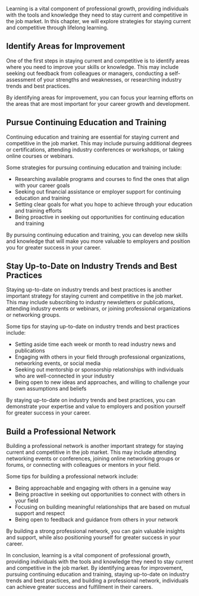 
Learning is a vital component of professional growth, providing individuals with the tools and knowledge they need to stay current and competitive in the job market. In this chapter, we will explore strategies for staying current and competitive through lifelong learning.

Identify Areas for Improvement
------------------------------

One of the first steps in staying current and competitive is to identify areas where you need to improve your skills or knowledge. This may include seeking out feedback from colleagues or managers, conducting a self-assessment of your strengths and weaknesses, or researching industry trends and best practices.

By identifying areas for improvement, you can focus your learning efforts on the areas that are most important for your career growth and development.

Pursue Continuing Education and Training
----------------------------------------

Continuing education and training are essential for staying current and competitive in the job market. This may include pursuing additional degrees or certifications, attending industry conferences or workshops, or taking online courses or webinars.

Some strategies for pursuing continuing education and training include:

* Researching available programs and courses to find the ones that align with your career goals
* Seeking out financial assistance or employer support for continuing education and training
* Setting clear goals for what you hope to achieve through your education and training efforts
* Being proactive in seeking out opportunities for continuing education and training

By pursuing continuing education and training, you can develop new skills and knowledge that will make you more valuable to employers and position you for greater success in your career.

Stay Up-to-Date on Industry Trends and Best Practices
-----------------------------------------------------

Staying up-to-date on industry trends and best practices is another important strategy for staying current and competitive in the job market. This may include subscribing to industry newsletters or publications, attending industry events or webinars, or joining professional organizations or networking groups.

Some tips for staying up-to-date on industry trends and best practices include:

* Setting aside time each week or month to read industry news and publications
* Engaging with others in your field through professional organizations, networking events, or social media
* Seeking out mentorship or sponsorship relationships with individuals who are well-connected in your industry
* Being open to new ideas and approaches, and willing to challenge your own assumptions and beliefs

By staying up-to-date on industry trends and best practices, you can demonstrate your expertise and value to employers and position yourself for greater success in your career.

Build a Professional Network
----------------------------

Building a professional network is another important strategy for staying current and competitive in the job market. This may include attending networking events or conferences, joining online networking groups or forums, or connecting with colleagues or mentors in your field.

Some tips for building a professional network include:

* Being approachable and engaging with others in a genuine way
* Being proactive in seeking out opportunities to connect with others in your field
* Focusing on building meaningful relationships that are based on mutual support and respect
* Being open to feedback and guidance from others in your network

By building a strong professional network, you can gain valuable insights and support, while also positioning yourself for greater success in your career.

In conclusion, learning is a vital component of professional growth, providing individuals with the tools and knowledge they need to stay current and competitive in the job market. By identifying areas for improvement, pursuing continuing education and training, staying up-to-date on industry trends and best practices, and building a professional network, individuals can achieve greater success and fulfillment in their careers.
